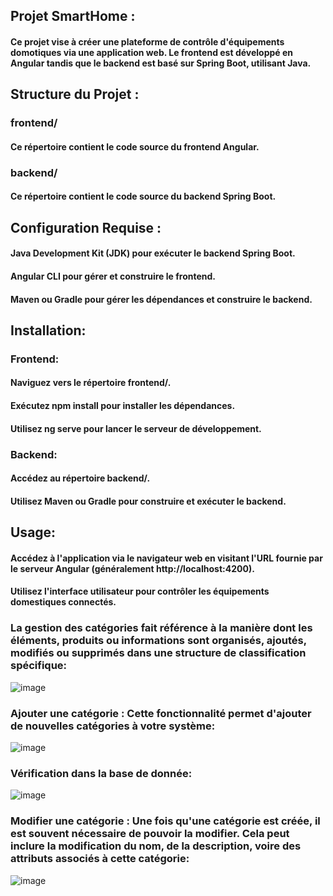 ## Projet SmartHome :
#### Ce projet vise à créer une plateforme de contrôle d'équipements domotiques via une application web. Le frontend est développé en Angular tandis que le backend est basé sur Spring Boot, utilisant Java.
## Structure du Projet :
### frontend/
#### Ce répertoire contient le code source du frontend Angular.
### backend/
#### Ce répertoire contient le code source du backend Spring Boot.
## Configuration Requise :
#### Java Development Kit (JDK) pour exécuter le backend Spring Boot.
#### Angular CLI pour gérer et construire le frontend.
#### Maven ou Gradle pour gérer les dépendances et construire le backend.
## Installation:
### Frontend:
#### Naviguez vers le répertoire frontend/.
#### Exécutez npm install pour installer les dépendances.
#### Utilisez ng serve pour lancer le serveur de développement.
### Backend:
#### Accédez au répertoire backend/.
#### Utilisez Maven ou Gradle pour construire et exécuter le backend.
## Usage:
#### Accédez à l'application via le navigateur web en visitant l'URL fournie par le serveur Angular (généralement http://localhost:4200).
#### Utilisez l'interface utilisateur pour contrôler les équipements domestiques connectés.
### La gestion des catégories fait référence à la manière dont les éléments, produits ou informations sont organisés, ajoutés, modifiés ou supprimés dans une structure de classification spécifique:
![image](https://github.com/nhabiba/Smart-Home/assets/109957486/e14b23dc-ebec-40b3-86a9-d9fbb57e6539)
### Ajouter une catégorie : Cette fonctionnalité permet d'ajouter de nouvelles catégories à votre système:
![image](https://github.com/nhabiba/Smart-Home/assets/109957486/6e6d1336-85db-4423-9c54-7f82776dd92f)
### Vérification dans la base de donnée:
![image](https://github.com/nhabiba/Smart-Home/assets/109957486/da09a41b-26a2-4b7f-a578-8e85b4a9c890)
### Modifier une catégorie : Une fois qu'une catégorie est créée, il est souvent nécessaire de pouvoir la modifier. Cela peut inclure la modification du nom, de la description, voire des attributs associés à cette catégorie:

![image](https://github.com/nhabiba/Smart-Home/assets/109957486/d5aa4d00-03ee-4265-ac9f-b69c0bb03851)






